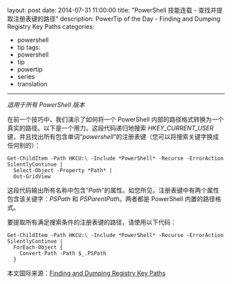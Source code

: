 layout: post
date: 2014-07-31 11:00:00
title: "PowerShell 技能连载 - 查找并提取注册表键的路径"
description: PowerTip of the Day - Finding and Dumping Registry Key Paths
categories:
- powershell
- tip
tags:
- powershell
- tip
- powertip
- series
- translation
---
_适用于所有 PowerShell 版本_

在前一个技巧中，我们演示了如何将一个 PowerShell 内部的路径格式转换为一个真实的路径。以下是一个用力。这段代码递归地搜索 _HKEY_CURRENT_USER_ 键，并且找出所有包含单词“_powershell_”的注册表键（您可以将搜索关键字换成任何别的）：

    Get-ChildItem -Path HKCU:\ -Include *PowerShell* -Recurse -ErrorAction SilentlyContinue |
      Select-Object -Property *Path* |
      Out-GridView 

这段代码输出所有名称中包含“_Path_”的属性。如您所见，注册表键中有两个属性包含该关键字：_PSPath_ 和 _PSParentPath_。两者都是 PowerShell 内置的路径格式。

要提取所有满足搜索条件的注册表键的路径，请使用以下代码：

    Get-ChildItem -Path HKCU:\ -Include *PowerShell* -Recurse -ErrorAction SilentlyContinue |
      ForEach-Object {
        Convert-Path -Path $_.PSPath
      }

<!--more-->
本文国际来源：[Finding and Dumping Registry Key Paths](http://community.idera.com/powershell/powertips/b/tips/posts/finding-and-dumping-registry-key-paths)
